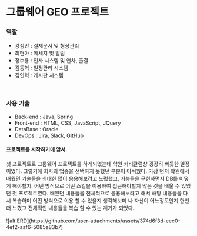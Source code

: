 <h1>그룹웨어 GEO 프로젝트</h1>

<h3>역할</h3>
<ul>
  <li>강정민 : 결제문서 및 형상관리</li>
  <li>최현아 : 메세지 및 알림</li>
  <li>정수용 : 인사 시스템 및 연차, 출결</li>
  <li>김동혁 : 일정관리 시스템</li>
  <li>김인혁 : 게시판 시스템</li>
</ul>

<br>


<h3>사용 기술</h3> 
  <ul>
    <li>Back-end : Java, Spring</li>
    <li>Front-end : HTML, CSS, JavaScript, JQuery</li>
    <li>DataBase : Oracle</li>
    <li>DevOps : Jira, Slack, GitHub</li>
  </ul>

  <h4>프로젝트를 시작하기에 앞서.</h4>
  첫 프로젝트로 그룹웨어 프로젝트를 하게되었는데 학원 커리큘럼상 굉장히 빠듯한 일정이었다.
  그렇기에 회사의 업종을 선택하지 못했던 부분이 아쉬웠다.
  가장 먼저 학원에서 배웠던 기술들을 최대한 많이 응용해보려고 노렸했고, 기능들을 구현하면서 DB를 어떻게 해야할지. 어떤 방식으로 어떤 스킬을 이용하여 접근해야할지 많은 것을 배울 수 있었던
  첫 프로젝트였다. 
  배웠던 내용들을 전체적으로 응용해보려고 해서 해당 내용들을 다시 복습하며 어떤 방식으로 이용 할 수 있을지 생각해보며 나 자신이 어느정도인지 한번 더 느꼈고 전체적인 내용들을 복습 할 수 있는 계기가 되었다.


<br>
<br>
![alt ERD](https://github.com/user-attachments/assets/374d6f3d-eec0-4ef2-aaf6-5085a83b7)



  
